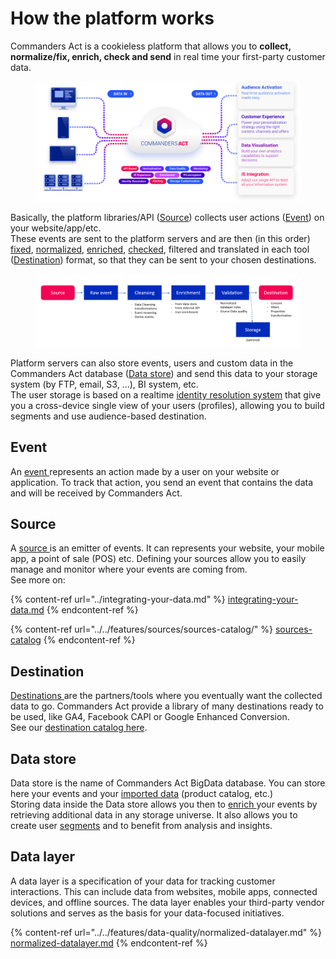 # How the platform works

Commanders Act is a cookieless platform that allows you to **collect, normalize/fix, enrich, check and send** in real time your first-party customer data.

<figure><img src="../../.gitbook/assets/image (12) (2).png" alt=""><figcaption></figcaption></figure>

Basically, the platform libraries/API ([Source](./#source)) collects user actions ([Event](./#event)) on your website/app/etc.\
These events are sent to the platform servers and are then (in this order) [fixed](../../features/data-quality/data-cleansing/), [normalized](../../features/data-quality/normalized-datalayer.md), [enriched](../../features/enrichments/), [checked](../../features/data-quality/), filtered and translated in each tool ([Destination](./#destinations)) format, so that they can be sent to your chosen destinations.

<figure><img src="../../.gitbook/assets/image.png" alt=""><figcaption></figcaption></figure>

Platform servers can also store events, users and custom data in the Commanders Act database ([Data store](./#data-store)) and send this data to your storage system (by FTP, email, S3, ...), BI system, etc.\
The user storage is based on a realtime [identity resolution system](../../features/identity-resolution.md) that give you a cross-device single view of your users (profiles), allowing you to build segments and use audience-based destination.

## Event

An [event ](../../developers/tracking/about-events/)represents an action made by a user on your website or application. To track that action, you send an event that contains the data and will be received by Commanders Act.

## Source

A [source ](../../features/sources/)is an emitter of events. It can represents your website, your mobile app, a point of sale (POS) etc. Defining your sources allow you to easily manage and monitor where your events are coming from.\
See more on:

{% content-ref url="../integrating-your-data.md" %}
[integrating-your-data.md](../integrating-your-data.md)
{% endcontent-ref %}

{% content-ref url="../../features/sources/sources-catalog/" %}
[sources-catalog](../../features/sources/sources-catalog/)
{% endcontent-ref %}

## Destination

[Destinations ](../../features/destinations/)are the partners/tools where you eventually want the collected data to go. Commanders Act provide a library of many destinations ready to be used, like GA4, Facebook CAPI or Google Enhanced Conversion.\
See our [destination catalog here](../../features/destinations/destinations-catalog/).

## Data store

Data store is the name of Commanders Act BigData database. You can store here your events and your [imported data](../integrating-your-data.md#imports) (product catalog, etc.)\
Storing data inside the Data store allows you then to [enrich ](../../features/enrichments/events-enrichment.md)your events by retrieving additional data in any storage universe. It also allows you to create user [segments](../../features/customers/segment/) and to benefit from analysis and insights.

## Data layer

A data layer is a specification of your data for tracking customer interactions. This can include data from websites, mobile apps, connected devices, and offline sources. The data layer enables your third-party vendor solutions and serves as the basis for your data-focused initiatives.

{% content-ref url="../../features/data-quality/normalized-datalayer.md" %}
[normalized-datalayer.md](../../features/data-quality/normalized-datalayer.md)
{% endcontent-ref %}
